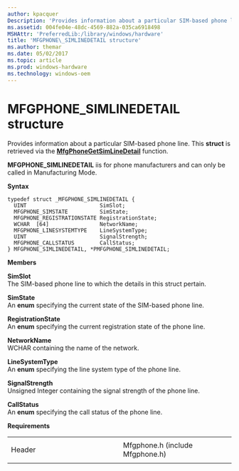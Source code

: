 ```yaml
---
author: kpacquer
Description: 'Provides information about a particular SIM-based phone line.'
ms.assetid: 004fe04e-48dc-4569-882a-035ca6918498
MSHAttr: 'PreferredLib:/library/windows/hardware'
title: 'MFGPHONE\_SIMLINEDETAIL structure'
ms.author: themar
ms.date: 05/02/2017
ms.topic: article
ms.prod: windows-hardware
ms.technology: windows-oem
---
```


# MFGPHONE\_SIMLINEDETAIL structure


Provides information about a particular SIM-based phone line. This **struct** is retrieved via the [**MfgPhoneGetSimLineDetail**](mfgphonegetsimlinedetail.md) function.

**MFGPHONE\_SIMLINEDETAIL** iis for phone manufacturers and can only be called in Manufacturing Mode.

**Syntax**

```ManagedCPlusPlus
typedef struct _MFGPHONE_SIMLINEDETAIL {
  UINT                       SimSlot;
  MFGPHONE_SIMSTATE          SimState;
  MFGPHONE_REGISTRATIONSTATE RegistrationState;
  WCHAR  [64]                NetworkName;
  MFGPHONE_LINESYSTEMTYPE    LineSystemType;
  UINT                       SignalStrength;
  MFGPHONE_CALLSTATUS        CallStatus;
} MFGPHONE_SIMLINEDETAIL, *PMFGPHONE_SIMLINEDETAIL;
```

**Members**

**SimSlot**  
The SIM-based phone line to which the details in this struct pertain.

**SimState**  
An **enum** specifying the current state of the SIM-based phone line.

**RegistrationState**  
An **enum** specifying the current registration state of the phone line.

**NetworkName**  
WCHAR containing the name of the network.

**LineSystemType**  
An **enum** specifying the line system type of the phone line.

**SignalStrength**  
Unsigned Integer containing the signal strength of the phone line.

**CallStatus**  
An **enum** specifying the call status of the phone line.

**Requirements**

<table>
<colgroup>
<col width="50%" />
<col width="50%" />
</colgroup>
<tbody>
<tr class="odd">
<td align="left"><p>Header</p></td>
<td align="left">Mfgphone.h (include Mfgphone.h)</td>
</tr>
</tbody>
</table>

 

 





